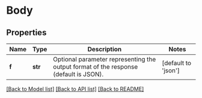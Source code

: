 # Body

## Properties
Name | Type | Description | Notes
------------ | ------------- | ------------- | -------------
**f** | **str** | Optional parameter representing the output format of the response (default is JSON). | [default to 'json']

[[Back to Model list]](../README.md#documentation-for-models) [[Back to API list]](../README.md#documentation-for-api-endpoints) [[Back to README]](../README.md)

